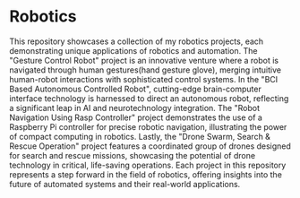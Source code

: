 # Robotics
This repository showcases a collection of my robotics projects, each demonstrating unique applications of robotics and automation. The "Gesture Control Robot" project is an innovative venture where a robot is navigated through human gestures(hand gesture glove), merging intuitive human-robot interactions with sophisticated control systems. In the "BCI Based Autonomous Controlled Robot", cutting-edge brain-computer interface technology is harnessed to direct an autonomous robot, reflecting a significant leap in AI and neurotechnology integration. The "Robot Navigation Using Rasp Controller" project demonstrates the use of a Raspberry Pi controller for precise robotic navigation, illustrating the power of compact computing in robotics. Lastly, the "Drone Swarm, Search & Rescue Operation" project features a coordinated group of drones designed for search and rescue missions, showcasing the potential of drone technology in critical, life-saving operations. Each project in this repository represents a step forward in the field of robotics, offering insights into the future of automated systems and their real-world applications.
